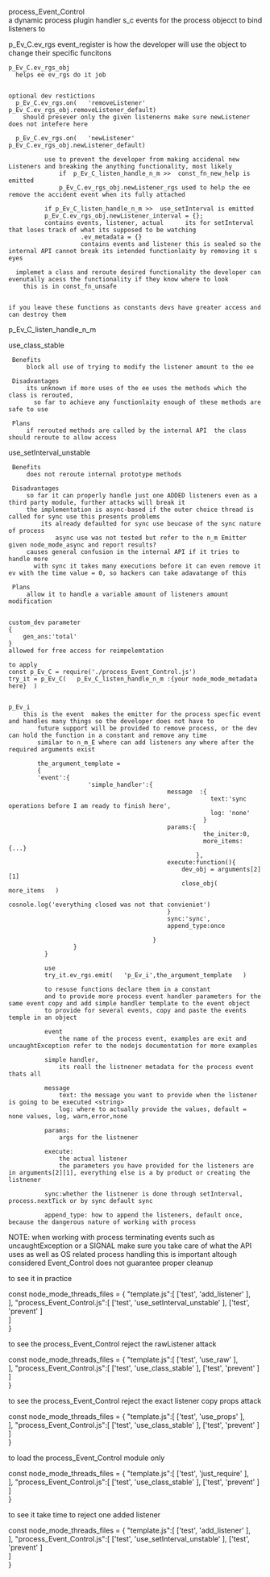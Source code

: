process_Event_Control     
    a dynamic process plugin handler
s_c
    events for the  process objecct to bind listeners to 


p_Ev_C.ev_rgs event_register
    is how the developer will use the object to change their specific funcitons

    p_Ev_C.ev_rgs_obj
      helps ee ev_rgs do it job


    optional dev restictions
      p_Ev_C.ev_rgs.on(   'removeListener'  p_Ev_C.ev_rgs_obj.removeListener_default)
        should presever only the given listenerns make sure newListener does not intefere here

      p_Ev_C.ev_rgs.on(   'newListener'  p_Ev_C.ev_rgs_obj.newListener_default)

              use to prevent the developer from making accidenal new Listeners and breaking the anything functionality, most likely
                  if  p_Ev_C_listen_handle_n_m >>  const_fn_new_help is emitted
                  p_Ev_C.ev_rgs_obj.newListener_rgs used to help the ee remove the accident event when its fully attached

              if p_Ev_C_listen_handle_n_m >>  use_setInterval is emitted
              p_Ev_C.ev_rgs_obj.newListener_interval = {};
              contains events, listener, actual      its for setInterval that loses track of what its supposed to be watching  
                        .ev_metadata = {}
                        contains events and listener this is sealed so the internal API cannot break its intended functionlaity by removing it s eyes

      implemet a class and reroute desired functionality the developer can evenutally acess the functionality if they know where to look
        this is in const_fn_unsafe


    if you leave these functions as constants devs have greater access and can destroy them    




p_Ev_C_listen_handle_n_m

 use_class_stable

     Benefits
         block all use of trying to modify the listener amount to the ee 

     Disadvantages
         its unknown if more uses of the ee uses the methods which the class is rerouted, 
           so far to achieve any functionlaity enough of these methods are safe to use

     Plans
         if rerouted methods are called by the internal API  the class should reroute to allow access

 use_setInterval_unstable

     Benefits
         does not reroute internal prototype methods

     Disadvantages
         so far it can properly handle just one ADDED listeners even as a third party module, further attacks will break it 
         the implementation is async-based if the outer choice thread is called for sync use this presents problems
             its already defaulted for sync use beucase of the sync nature of process
                 async use was not tested but refer to the n_m Emitter given node_mode_async and report results?
         causes general confusion in the internal API if it tries to handle more
           with sync it takes many executions before it can even remove it ev with the time value = 0, so hackers can take adavatange of this

     Plans
         allow it to handle a variable amount of listeners amount modification        


    custom_dev parameter
    {
        gen_ans:'total'
    }
    allowed for free access for reimpelemtation

    to apply
    const p_Ev_C = require('./process_Event_Control.js')  
    try_it = p_Ev_C(   p_Ev_C_listen_handle_n_m :{your node_mode_metadata here}  )


    p_Ev_i
        this is the event  makes the emitter for the process specfic event and handles many things so the developer does not have to
            future support will be provided to remove process, or the dev can hold the function in a constant and remove any time
            similar to n_m_E where can add listeners any where after the required arguments exist

            the_argument_template =
            {
            'event':{
                          'simple_handler':{
                                                message  :{
                                                            text:'sync operations before I am ready to finish here',
                                                            log: 'none'
                                                          }
                                                params:{
                                                          the_initer:0,
                                                          more_items: {...}
                                                        },
                                                execute:function(){
                                                    dev_obj = arguments[2][1]
                                                    close_obj(   more_items   )
                                                    cosnole.log('everything closed was not that convieniet')
                                                }
                                                sync:'sync',
                                                append_type:once

                                            }
                      }  
              }  

              use
              try_it.ev_rgs.emit(   'p_Ev_i',the_argument_template   )

              to resuse functions declare them in a constant
              and to provide more process event handler parameters for the same event copy and add simple handler template to the event object
              to provide for several events, copy and paste the events temple in an object

              event
                  the name of the process event, examples are exit and uncaughtException refer to the nodejs documentation for more examples

              simple handler,
                  its reall the listnener metadata for the process event thats all

              message
                  text: the message you want to provide when the listener is going to be executed <string>
                  log: where to actually provide the values, default = none values, log, warn,error,none

              params:
                  args for the listnener

              execute:
                  the actual listener 
                  the parameters you have provided for the listeners are in arguments[2][1], everything else is a by product or creating the listnener

              sync:whether the listnener is done through setInterval, process.nextTick or by sync default sync

              append_type: how to append the listeners, default once, because the dangerous nature of working with process


NOTE: when working with process terminating events such as uncaughtException or a SIGNAL  make sure you take care of what the API
      uses as well as OS related process handling this is important altough considered Event_Control does not guarantee proper cleanup              



to see it in practice

const node_mode_threads_files = {
                        "template.js":[
                            ['test',      'add_listener'         ],                            
                          ],
                        "process_Event_Control.js":[
                            ['test',      'use_setInterval_unstable'   ],
                            ['test',      'prevent'                    ]                            
                          ]                           
                    }   



to see the process_Event_Control reject the rawListener attack

const node_mode_threads_files = {
                        "template.js":[
                            ['test',      'use_raw'         ],                            
                          ],
                        "process_Event_Control.js":[
                            ['test',      'use_class_stable'           ],
                            ['test',      'prevent'                    ]                            
                          ]                                 
                    }



to see the process_Event_Control reject the exact listener copy props attack

const node_mode_threads_files = {
                        "template.js":[
                            ['test',      'use_props'         ],                            
                          ],
                        "process_Event_Control.js":[
                            ['test',      'use_class_stable'           ],
                            ['test',      'prevent'                    ]                            
                          ]                                 
                    }




to load the  process_Event_Control module only 

const node_mode_threads_files = {
                        "template.js":[
                            ['test',      'just_require'         ],                            
                          ],
                        "process_Event_Control.js":[
                            ['test',      'use_class_stable'           ],
                            ['test',      'prevent'                    ]                            
                          ]                                
                    }                                      

                 

to see it take time to reject one added listener

const node_mode_threads_files = {
                        "template.js":[
                            ['test',      'add_listener'         ],                            
                          ],
                        "process_Event_Control.js":[
                            ['test',      'use_setInterval_unstable'   ],
                            ['test',      'prevent'                    ]                            
                          ]                           
                    }                    

